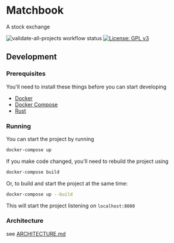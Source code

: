 # Matchbook

A stock exchange

![validate-all-projects workflow status](https://github.com/wbjohnston/matchbook/actions/workflows/validate-all-projects.yml/badge.svg)
[![License: GPL v3](https://img.shields.io/badge/License-GPLv3-blue.svg)](https://www.gnu.org/licenses/gpl-3.0)

## Development

### Prerequisites

You'll need to install these things before you can start developing

* [Docker](https://docs.docker.com/get-docker/)
* [Docker Compose](https://docs.docker.com/compose/)
* [Rust](https://rustup.rs/)

### Running

You can start the project by running

```bash
docker-compose up
```

If you make code changed, you'll need to rebuild the project using

```bash
docker-compose build
```

Or, to build and start the project at the same time:

```bash
docker-compose up --build
```

This will start the project listening on `localhost:8080`

### Architecture

see [ARCHITECTURE.md](ARCHITECTURE.md)
